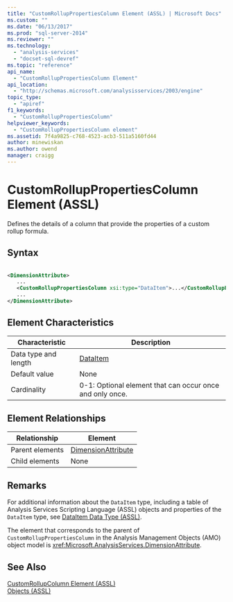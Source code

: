 ```yaml
---
title: "CustomRollupPropertiesColumn Element (ASSL) | Microsoft Docs"
ms.custom: ""
ms.date: "06/13/2017"
ms.prod: "sql-server-2014"
ms.reviewer: ""
ms.technology: 
  - "analysis-services"
  - "docset-sql-devref"
ms.topic: "reference"
api_name: 
  - "CustomRollupPropertiesColumn Element"
api_location: 
  - "http://schemas.microsoft.com/analysisservices/2003/engine"
topic_type: 
  - "apiref"
f1_keywords: 
  - "CustomRollupPropertiesColumn"
helpviewer_keywords: 
  - "CustomRollupPropertiesColumn element"
ms.assetid: 7f4a9825-c768-4523-acb3-511a5160fd44
author: minewiskan
ms.author: owend
manager: craigg
---
```

# CustomRollupPropertiesColumn Element (ASSL)
  Defines the details of a column that provide the properties of a custom rollup formula.  
  
## Syntax  
  
```xml  
  
<DimensionAttribute>  
   ...  
   <CustomRollupPropertiesColumn xsi:type="DataItem">...</CustomRollupPropertiesColumn>  
   ...  
</DimensionAttribute>  
```  
  
## Element Characteristics  
  
|Characteristic|Description|  
|--------------------|-----------------|  
|Data type and length|[DataItem](../data-type/dataitem-data-type-assl.md)|  
|Default value|None|  
|Cardinality|0-1: Optional element that can occur once and only once.|  
  
## Element Relationships  
  
|Relationship|Element|  
|------------------|-------------|  
|Parent elements|[DimensionAttribute](../data-type/dimensionattribute-data-type-assl.md)|  
|Child elements|None|  
  
## Remarks  
 For additional information about the `DataItem` type, including a table of Analysis Services Scripting Language (ASSL) objects and properties of the `DataItem` type, see [DataItem Data Type &#40;ASSL&#41;](../data-type/dataitem-data-type-assl.md).  
  
 The element that corresponds to the parent of `CustomRollupPropertiesColumn` in the Analysis Management Objects (AMO) object model is <xref:Microsoft.AnalysisServices.DimensionAttribute>.  
  
## See Also  
 [CustomRollupColumn Element &#40;ASSL&#41;](column-element-assl.md)   
 [Objects &#40;ASSL&#41;](objects-assl.md)  
  
  
